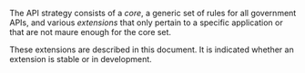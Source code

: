 The API strategy consists of a _core_, a generic set of rules for all government APIs, and various _extensions_ that only pertain to a specific application or that are not maure enough for the core set.

These extensions are described in this document. It is indicated whether an extension is stable or in development.